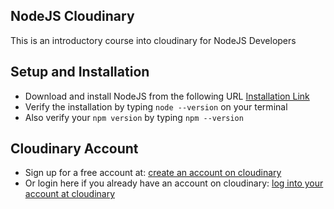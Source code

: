 ## NodeJS Cloudinary

This is an introductory course into cloudinary for NodeJS Developers

## Setup and Installation

- Download and install NodeJS from the following URL [Installation Link](https://nodejs.org/en/download/)
- Verify the installation by typing `node --version` on your terminal
- Also verify your `npm version` by typing `npm --version`

## Cloudinary Account

- Sign up for a free account at: [create an account on cloudinary](https://cloudinary.com/users/register_free)
- Or login here if you already have an account on cloudinary: [log into your account at cloudinary](https://cloudinary.com/users/login)